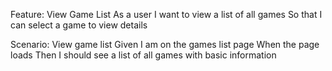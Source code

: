 Feature: View Game List
  As a user
  I want to view a list of all games
  So that I can select a game to view details

Scenario: View game list
  Given I am on the games list page
  When the page loads
  Then I should see a list of all games with basic information
